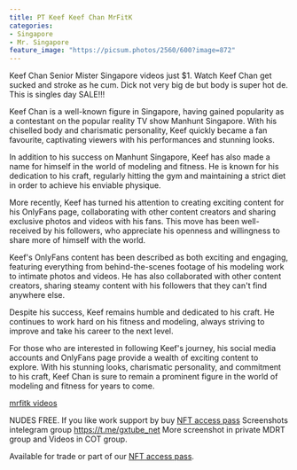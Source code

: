 ```yaml
---
title: PT Keef Keef Chan MrFitK
categories:
- Singapore
- Mr. Singapore
feature_image: "https://picsum.photos/2560/600?image=872"
---
```


Keef Chan Senior Mister Singapore videos just $1. Watch Keef Chan get sucked and stroke as he cum. Dick not very big de but body is super hot de. This is singles day SALE!!!

Keef Chan is a well-known figure in Singapore, having gained popularity as a contestant on the popular reality TV show Manhunt Singapore. With his chiselled body and charismatic personality, Keef quickly became a fan favourite, captivating viewers with his performances and stunning looks.

In addition to his success on Manhunt Singapore, Keef has also made a name for himself in the world of modeling and fitness. He is known for his dedication to his craft, regularly hitting the gym and maintaining a strict diet in order to achieve his enviable physique.

More recently, Keef has turned his attention to creating exciting content for his OnlyFans page, collaborating with other content creators and sharing exclusive photos and videos with his fans. This move has been well-received by his followers, who appreciate his openness and willingness to share more of himself with the world.

Keef's OnlyFans content has been described as both exciting and engaging, featuring everything from behind-the-scenes footage of his modeling work to intimate photos and videos. He has also collaborated with other content creators, sharing steamy content with his followers that they can't find anywhere else.

Despite his success, Keef remains humble and dedicated to his craft. He continues to work hard on his fitness and modeling, always striving to improve and take his career to the next level.

For those who are interested in following Keef's journey, his social media accounts and OnlyFans page provide a wealth of exciting content to explore. With his stunning looks, charismatic personality, and commitment to his craft, Keef Chan is sure to remain a prominent figure in the world of modeling and fitness for years to come.

<!-- more -->
[mrfitk videos](https://shoppy.gg/product/n2cgW0q)



NUDES FREE. If you like work support by buy [NFT access pass](https://opensea.io/collection/thevinylshacktastycollection?search%5BsortAscending%5D=true&search%5BsortBy%5D=PRICE&search%5Btoggles%5D%5B0%5D=BUY_NOW)
Screenshots intelegram group https://t.me/gxtube_net More screenshot in private MDRT group and Videos in COT group.

Available for trade or part of our [NFT access pass](https://opensea.io/collection/thevinylshacktastycollection?search%5BsortAscending%5D=true&search%5BsortBy%5D=PRICE&search%5Btoggles%5D%5B0%5D=BUY_NOW). 

